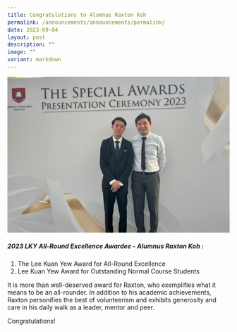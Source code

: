```yaml
---
title: Congratulations to Alumnus Raxton Koh
permalink: /announcements/announcements/permalink/
date: 2023-09-04
layout: post
description: ""
image: ""
variant: markdown
---
```

![](/images/371975637_774109051381045_8744417179575317288_n.jpg)

##### 2023 LKY All-Round Excellence Awardee - Alumnus Raxton Koh :

1) The Lee Kuan Yew Award for All-Round Excellence  
2) Lee Kuan Yew Award for Outstanding Normal Course Students

It is more than well-deserved award for Raxton, who exemplifies what it means to be an all-rounder. In addition to his academic achievements, Raxton personifies the best of volunteerism and exhibits generosity and care in his daily walk as a leader, mentor and peer.

Congratulations!
